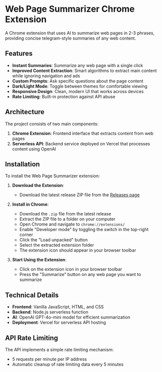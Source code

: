 # Web Page Summarizer Chrome Extension

A Chrome extension that uses AI to summarize web pages in 2-3 phrases, providing concise telegram-style summaries of any web content.

## Features

- **Instant Summaries**: Summarize any web page with a single click
- **Improved Content Extraction**: Smart algorithms to extract main content while ignoring navigation and ads
- **Custom Prompts**: Ask specific questions about the page content
- **Dark/Light Mode**: Toggle between themes for comfortable viewing
- **Responsive Design**: Clean, modern UI that works across devices
- **Rate Limiting**: Built-in protection against API abuse

## Architecture

The project consists of two main components:

1. **Chrome Extension**: Frontend interface that extracts content from web pages
2. **Serverless API**: Backend service deployed on Vercel that processes content using OpenAI

## Installation


To install the Web Page Summarizer extension:

1. **Download the Extension**:
   - Download the latest release ZIP file from the [Releases page](https://github.com/pasteq7/webpage-summarizer/releases)

2. **Install in Chrome**:
     - Download the `.zip` file from the latest release
     - Extract the ZIP file to a folder on your computer
     - Open Chrome and navigate to `chrome://extensions/`
     - Enable "Developer mode" by toggling the switch in the top-right corner
     - Click the "Load unpacked" button
     - Select the extracted extension folder
     - The extension icon should appear in your browser toolbar

3. **Start Using the Extension**:
   - Click on the extension icon in your browser toolbar
   - Press the "Summarize" button on any web page you want to summarize


## Technical Details

- **Frontend**: Vanilla JavaScript, HTML, and CSS
- **Backend**: Node.js serverless function
- **AI**: OpenAI GPT-4o-mini model for efficient summarization
- **Deployment**: Vercel for serverless API hosting

## API Rate Limiting

The API implements a simple rate limiting mechanism:
- 5 requests per minute per IP address
- Automatic cleanup of rate limiting data every 5 minutes
